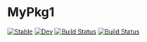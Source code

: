 # MyPkg1

[![Stable](https://img.shields.io/badge/docs-stable-blue.svg)](https://XiaodongMa-MRI.github.io/MyPkg1.jl/stable)
[![Dev](https://img.shields.io/badge/docs-dev-blue.svg)](https://XiaodongMa-MRI.github.io/MyPkg1.jl/dev)
[![Build Status](https://travis-ci.com/XiaodongMa-MRI/MyPkg1.jl.svg?branch=master)](https://travis-ci.com/XiaodongMa-MRI/MyPkg1.jl)
[![Build Status](https://ci.appveyor.com/api/projects/status/github/XiaodongMa-MRI/MyPkg1.jl?svg=true)](https://ci.appveyor.com/project/XiaodongMa-MRI/MyPkg1-jl)
